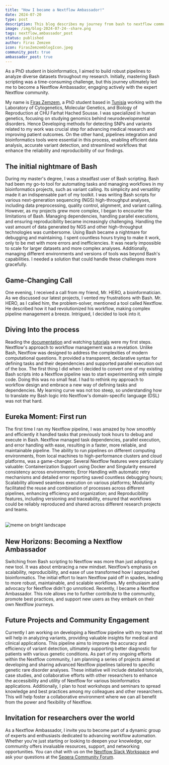 ```yaml
---
title: "How I became a Nextflow Ambassador!"
date: 2024-07-20
type: post
description: This blog describes my journey from bash to nextflow community.
image: /img/blog-2024-07-24--share.png
tags: nextflow,ambassador_post
status: published
author: Firas Zemzem
icon: FirasZemzemblogIcon.jpeg
community_post: true
ambassador_post: true
---
```


As a PhD student in bioinformatics, I aimed to build robust pipelines to analyze diverse datasets throughout my research. Initially, mastering Bash scripting was a time-consuming challenge, but this journey ultimately led me to become a Nextflow Ambassador, engaging actively with the expert Nextflow community.

<!-- end-archive-description -->

My name is [Firas Zemzem](https://www.linkedin.com/in/firaszemzem/), a PhD student based in [Tunisia](https://www.google.com/search?q=things+to+do+in+tunisia&sca_esv=3b07b09e3325eaa7&sca_upv=1&udm=15&biw=1850&bih=932&ei=AS2eZuqnFpG-i-gPwciJyAk&ved=0ahUKEwiqrOiRsbqHAxUR3wIHHUFkApkQ4dUDCBA&uact=5&oq=things+to+do+in+tunisia&gs_lp=Egxnd3Mtd2l6LXNlcnAiF3RoaW5ncyB0byBkbyBpbiB0dW5pc2lhMgUQABiABDIGEAAYFhgeMgYQABgWGB4yBhAAGBYYHjIGEAAYFhgeMgYQABgWGB4yBhAAGBYYHjIGEAAYFhgeMgYQABgWGB4yCBAAGBYYHhgPSOIGULYDWNwEcAF4AZABAJgBfaAB9gGqAQMwLjK4AQPIAQD4AQGYAgOgAoYCwgIKEAAYsAMY1gQYR5gDAIgGAZAGCJIHAzEuMqAH_Aw&sclient=gws-wiz-serp) working with the Laboratory of Cytogenetics, Molecular Genetics, and Biology of Reproduction at CHU Farhat Hached Sousse. I was specialized in human genetics, focusing on studying genomics behind neurodevelopmental disorders. Hence Developing methods for detecting SNPs and variants related to my work was crucial step for advancing medical research and improving patient outcomes. On the other hand, pipelines integration and bioinformatics tools were essential in this process, enabling efficient data analysis, accurate variant detection, and streamlined workflows that enhance the reliability and reproducibility of our findings.

## The initial nightmare of Bash

During my master's degree, I was a steadfast user of Bash scripting. Bash had been my go-to tool for automating tasks and managing workflows in my bioinformatics projects, such as variant calling. Its simplicity and versatility made it an indispensable part of my toolkit. I was writing Bash scripts for various next-generation sequencing (NGS) high-throughput analyses, including data preprocessing, quality control, alignment, and variant calling. However, as my projects grew more complex, I began to encounter the limitations of Bash. Managing dependencies, handling parallel executions, and ensuring reproducibility became increasingly challenging. Handling the vast amount of data generated by NGS and other high-throughput technologies was cumbersome. Using Bash became a nightmare for debugging and maintaining. I spent countless hours trying to make it work, only to be met with more errors and inefficiencies. It was nearly impossible to scale for larger datasets and more complex analyses. Additionally, managing different environments and versions of tools was beyond Bash's capabilities. I needed a solution that could handle these challenges more gracefully.

## Game-Changing Call

One evening, I received a call from my friend, Mr. HERO, a bioinformatician. As we discussed our latest projects, I vented my frustrations with Bash. Mr. HERO, as I called him, the problem-solver, mentioned a tool called Nextflow. He described how it had revolutionized his workflow, making complex pipeline management a breeze. Intrigued, I decided to look into it.

## Diving Into the process

Reading the [documentation](https://www.nextflow.io/docs/latest/index.html) and watching [tutorials](https://training.nextflow.io/) were my first steps. Nextflow's approach to workflow management was a revelation. Unlike Bash, Nextflow was designed to address the complexities of modern computational questions. It provided a transparent, declarative syntax for defining tasks and their dependencies and supported parallel execution out of the box. The first thing I did when I decided to convert one of my existing Bash scripts into a Nextflow pipeline was to start experimenting with simple code. Doing this was no small feat. I had to rethink my approach to workflow design and embrace a new way of defining tasks and dependencies. My learning curve was not too steep, so understanding how to translate my Bash logic into Nextflow's domain-specific language (DSL) was not that hard.

## Eureka Moment: First run

The first time I ran my Nextflow pipeline, I was amazed by how smoothly and efficiently it handled tasks that previously took hours to debug and execute in Bash. Nextflow managed task dependencies, parallel execution, and error handling with ease, resulting in a faster, more reliable, and maintainable pipeline. The ability to run pipelines on different computing environments, from local machines to high-performance clusters and cloud platforms, was a game-changer. Several Nextflow features were particularly valuable: Containerization Support using Docker and Singularity ensured consistency across environments; Error Handling with automatic retry mechanisms and detailed error reporting saved countless debugging hours; Scalability allowed seamless execution on various platforms; Modularity facilitated the reuse and combination of processes across different pipelines, enhancing efficiency and organization; and Reproducibility features, including versioning and traceability, ensured that workflows could be reliably reproduced and shared across different research projects and teams.

<div style="margin-top: 2rem; margin-bottom: 2rem;">
    <img src="/img/ZemFiras-nextflowtestpipeline-Blog.png" alt="meme on bright landscape" />
</div>

## New Horizons: Becoming a Nextflow Ambassador

Switching from Bash scripting to Nextflow was more than just adopting a new tool. It was about embracing a new mindset. Nextflow’s emphasis on scalability, reproducibility, and ease of use transformed how I approached bioinformatics. The initial effort to learn Nextflow paid off in spades, leading to more robust, maintainable, and scalable workflows. My enthusiasm and advocacy for Nextflow didn't go unnoticed. Recently, I became a Nextflow Ambassador. This role allows me to further contribute to the community, promote best practices, and support new users as they embark on their own Nextflow journeys.

## Future Projects and Community Engagement

Currently I am working on developing a Nextflow pipeline with my team that will help in analyzing variants, providing valuable insights for medical and clinical applications. This pipeline aims to improve the accuracy and efficiency of variant detection, ultimately supporting better diagnostic for patients with various genetic conditions. As part of my ongoing efforts within the Nextflow community, I am planning a series of projects aimed at developing and sharing advanced Nextflow pipelines tailored to specific genetic rare disorder analyses. These initiative will include detailed tutorials, case studies, and collaborative efforts with other researchers to enhance the accessibility and utility of Nextflow for various bioinformatics applications. Additionally, I plan to host workshops and seminars to spread knowledge and best practices among my colleagues and other researchers. This will help foster a collaborative environment where we can all benefit from the power and flexibility of Nextflow.

## Invitation for researchers over the world

As a Nextflow Ambassador, I invite you to become part of a dynamic group of experts and enthusiasts dedicated to advancing workflow automation. Whether you're just starting or looking to deepen your knowledge, our community offers invaluable resources, support, and networking opportunities. You can chat with us on the [Nextflow Slack Workspace](https://join.slack.com/t/nextflow/shared_invite/zt-2mtjkpncj-AUXZ9v7Q1MOvVGecWAeCoA) and ask your questions at the [Seqera Community Forum](https://community.seqera.io).
